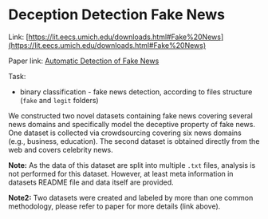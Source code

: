 # Deception Detection Fake News

Link: [https://lit.eecs.umich.edu/downloads.html#Fake%20News](https://lit.eecs.umich.edu/downloads.html#Fake%20News)

Paper link: [Automatic Detection of Fake News](http://web.eecs.umich.edu/~mihalcea/papers/perezrosas.coling18.pdf)

Task:
* binary classification - fake news detection, according to files structure (`fake` and `legit` folders)

We constructed two novel datasets containing fake news covering several news domains and specifically model the deceptive property of fake news. One dataset is collected via crowdsourcing covering six news domains (e.g., business, education). The second dataset is obtained directly from the web and covers celebrity news.

**Note:** As the data of this dataset are split into multiple `.txt` files, analysis is not performed for this dataset. However, at least meta information in datasets README file and data itself are provided.

**Note2:** Two datasets were created and labeled by more than one common methodology, please refer to paper for more details (link above).
